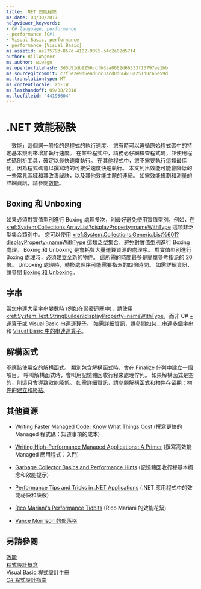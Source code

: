 ```yaml
---
title: .NET 效能秘訣
ms.date: 03/30/2017
helpviewer_keywords:
- C# language, performance
- performance [C#]
- Visual Basic, performance
- performance [Visual Basic]
ms.assetid: ae275793-857d-4102-9095-b4c2a02d57f4
author: BillWagner
ms.author: wiwagn
ms.openlocfilehash: 3d5d91db9256cdfb3aa0062d66333f13797ee1bb
ms.sourcegitcommit: c7f3e2e9d6ead6cc3acd0d66b10a251d0c66e59d
ms.translationtype: MT
ms.contentlocale: zh-TW
ms.lasthandoff: 09/08/2018
ms.locfileid: "44195604"
---
```

# <a name="net-performance-tips"></a>.NET 效能秘訣
「效能」這個詞一般指的是程式的執行速度。 您有時可以遵循原始程式碼中的特定基本規則來增加執行速度。 在某些程式中，請務必仔細檢查程式碼，並使用程式碼剖析工具，確定以最快速度執行。 在其他程式中，您不需要執行這類最佳化，因為程式碼會以撰寫時的可接受速度快速執行。 本文列出效能可能會降低的一些常見區域和其改善祕訣，以及其他效能主題的連結。 如需效能規劃和測量的詳細資訊，請參閱[效能](../../../docs/framework/performance/index.md)。  
  
## <a name="boxing-and-unboxing"></a>Boxing 和 Unboxing  
 如果必須對實值型別進行 Boxing 處理多次，則最好避免使用實值型別，例如，在 <xref:System.Collections.ArrayList?displayProperty=nameWithType> 這類非泛型集合類別中。 您可以使用 <xref:System.Collections.Generic.List%601?displayProperty=nameWithType> 這類泛型集合，避免對實值型別進行 Boxing 處理。 Boxing 和 Unboxing 是會耗費大量運算資源的處理序。 對實值型別進行 Boxing 處理時，必須建立全新的物件。 這所需的時間最多是簡單參考指派的 20 倍。 Unboxing 處理時，轉換處理序可能需要指派的四倍時間。 如需詳細資訊，請參閱 [Boxing 和 Unboxing](~/docs/csharp/programming-guide/types/boxing-and-unboxing.md)。  
  
## <a name="strings"></a>字串  
 當您串連大量字串變數時 (例如在緊密迴圈中)，請使用 <xref:System.Text.StringBuilder?displayProperty=nameWithType>，而非 C# [+ 運算子](~/docs/csharp/language-reference/operators/addition-operator.md)或 Visual Basic [串連運算子](~/docs/visual-basic/language-reference/operators/concatenation-operators.md)。 如需詳細資訊，請參閱[如何：串連多個字串](../../csharp/how-to/concatenate-multiple-strings.md)和 [Visual Basic 中的串連運算子](~/docs/visual-basic/programming-guide/language-features/operators-and-expressions/concatenation-operators.md)。  
  
## <a name="destructors"></a>解構函式  
 不應該使用空的解構函式。 類別包含解構函式時，會在 Finalize 佇列中建立一個項目。 呼叫解構函式時，會叫用記憶體回收行程來處理佇列。 如果解構函式是空的，則這只會導致效能降低。 如需詳細資訊，請參閱[解構函式](~/docs/csharp/programming-guide/classes-and-structs/destructors.md)和[物件存留期：物件的建立和終結](~/docs/visual-basic/programming-guide/language-features/objects-and-classes/object-lifetime-how-objects-are-created-and-destroyed.md)。  
  
## <a name="other-resources"></a>其他資源  
  
-   [Writing Faster Managed Code: Know What Things Cost](https://go.microsoft.com/fwlink/?LinkId=99294) (撰寫更快的 Managed 程式碼：知道事項的成本)  
  
-   [Writing High-Performance Managed Applications: A Primer](https://go.microsoft.com/fwlink/?LinkId=99295) (撰寫高效能 Managed 應用程式：入門)  
  
-   [Garbage Collector Basics and Performance Hints](https://go.microsoft.com/fwlink/?LinkId=99296) (記憶體回收行程基本概念和效能提示)  
  
-   [Performance Tips and Tricks in .NET Applications](https://go.microsoft.com/fwlink/?LinkId=99297) (.NET 應用程式中的效能祕訣和訣竅)  

-   [Rico Mariani's Performance Tidbits](https://go.microsoft.com/fwlink/?LinkId=115679) (Rico Mariani 的效能花絮)  

-   [Vance Morrison 的部落格](https://blogs.msdn.microsoft.com/vancem/)
  
## <a name="see-also"></a>另請參閱  
 [效能](../../../docs/framework/performance/index.md)  
 [程式設計概念](https://msdn.microsoft.com/library/65c12cca-af4f-4017-886e-2dbc00a189d6)  
 [Visual Basic 程式設計手冊](../../visual-basic/programming-guide/index.md)  
 [C# 程式設計指南](https://msdn.microsoft.com/library/ac0f23a2-6bf3-4077-be99-538ae5fd3bc5)
